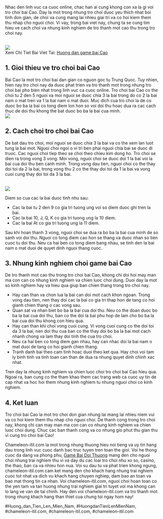 <p>Nhac den linh vuc ca cuoc online, chac han ai cung khong con xa la gi voi tro choi bai Cao. Day la mot trong nhung tro choi duoc yeu thich nhat boi tinh don gian, de choi va cung mang lai nhieu giai tri va co hoi kiem them thu nhap cho nguoi choi. Vi vay, trong bai viet nay, chung ta se cung tim hieu ve cach choi va nhung kinh nghiem de tro thanh mot cao thu trong tro choi nay.</p><br><img src="https://chameleon-itil.com/wp-content/uploads/2025/03/game-bai-doi-thuong-pub-g-69-300x225.jpg"></br>
Xem Chi Tiet Bai Viet Tai: <a href="https://chameleon-itil.com/huong-dan-game-bai-cao/">Huong dan game bai Cao</a><h2>1. Gioi thieu ve tro choi bai Cao</h2><p>Bai Cao la mot tro choi bai dan gian co nguon goc tu Trung Quoc. Tuy nhien, hien nay tro choi nay da duoc phat trien va tro thanh mot trong nhung tro choi bai pho bien nhat trong linh vuc ca cuoc online. Tro choi bai Cao co the choi tu 2 den 5 nguoi va moi nguoi se duoc chia 3 la bai trong do co 2 la bai nam o mat tren va 1 la bai nam o mat duoi. Muc dich cua tro choi la de co duoc bo ba la bai co tong diem lon hon so voi doi thu hoac dua ra cac cach thuc de doi thu khong the bat duoc bo ba la bai cua minh.<br><img src="https://chameleon-itil.com/wp-content/uploads/2025/03/game-bai-doi-thuong-pub-g-72-300x225.jpg"></br><h2>2. Cach choi tro choi bai Cao</h2><p>De bat dau tro choi, moi nguoi se duoc chia 3 la bai va co the xem lan luot tung la bai mot. Nguoi choi ngoi o vi tri ben phai nguoi chia bai se duoc di truoc. Cac nguoi choi tiep theo se choi theo chieu kim dong ho. Tro choi se dien ra trong vong 3 vong. Moi vong, nguoi choi se duoc doi 1 la bai voi la bai cua doi thu ben canh minh. Trong vong dau tien, nguoi choi co the thay doi toi da 2 la bai, trong vong thu 2 co the thay doi toi da 1 la bai va vong cuoi cung thay doi toi da 3 la bai.</p><br><img src="https://chameleon-itil.com/wp-content/uploads/2025/03/game-bai-doi-thuong-pub-g-78-300x225.jpg"></br><p>Diem so cua cac la bai duoc tinh nhu sau:<ul>
<li>Cac la bai tu 2 den 9 co gia tri tuong ung voi so diem duoc ghi tren la bai.</li>
<li>Cac la bai 10, J, Q, K co gia tri tuong ung la 10 diem.</li>
<li>Cac la bai At co gia tri tuong ung la 11 diem.</li>
</ul><p>Sau khi hoan thanh 3 vong, nguoi choi se dua ra bo ba la bai cua minh de so sanh voi doi thu. Nguoi co tong diem cao hon se thang va duoc nhan so tien cuoc tu doi thu. Neu ca hai ben co tong diem bang nhau, se tinh den la bai nam o mat duoi de quyet dinh nguoi thang cuoc.</p><h2>3. Nhung kinh nghiem choi game bai Cao</h2><p>De tro thanh mot cao thu trong tro choi bai Cao, khong chi doi hoi may man ma con can co nhung kinh nghiem va chien luoc choi dung. Duoi day la mot so kinh nghiem hay va hieu qua giup ban chien thang trong tro choi nay.<ul>
<li>Hay can than va chon lua la bai can doi mot cach khon ngoan. Trong vong dau tien, nen thay doi cac la bai co gia tri thap hon de tang co hoi gianh chien thang o cac vong sau.</li>
<li>Quan sat va nhan biet bo ba la bai cua doi thu. Neu co the doan duoc bo ba la bai cua doi thu, ban co the doi la bai phu hop de lam cho bo ba la bai cua doi thu khong con hieu qua.</li>
<li>Hay can than khi choi vong cuoi cung. Vi vong cuoi cung co the doi toi da 3 la bai, nen doi thu cua ban co the thay doi bo ba la bai mot cach nhanh chong va lam thay doi tinh the cua tro choi.</li>
<li>Neu ca hai ben co tong diem gan nhau, hay can nhac doi la bai nam o mat duoi de tang co hoi gianh chien thang.</li>
<li>Tranh danh bai theo cam tinh hoac duoi theo ket qua. Hay choi voi tam ly binh tinh va tinh toan can than de dua ra nhung quyet dinh chinh xac nhat.</li>
</ul><p>Tren day la nhung kinh nghiem va chien luoc choi tro choi bai Cao hieu qua. Ngoai ra, ban cung co the tham khao them cac trang web ca cuoc uy tin de cap nhat va hoc hoi them nhung kinh nghiem tu nhung nguoi choi co kinh nghiem.</p><h2>4. Ket luan</h2><p>Tro choi bai Cao la mot tro choi don gian nhung lai mang lai nhieu niem vui va co hoi kiem them thu nhap cho nguoi choi. De thanh cong trong tro choi nay, khong chi can may man ma con can co nhung kinh nghiem va chien luoc choi dung. Chuc cac ban thanh cong va co nhung gio phut thu gian thu vi cung tro choi bai Cao!</p><p>Chameleon-itil.com la mot trong nhung thuong hieu noi tieng va uy tin hang dau trong linh vuc cuoc danh bac truc tuyen tren toan the gioi. Voi he thong cuoc da dang va phong phu, <a href="https://chameleon-itil.com/">Game Bai Doi Thuong</a> mang den cho nguoi choi nhung trai nghiem thu vi va day du cac loai tro choi nhu xo so, casino, the thao, ban ca va nhieu hon nua. Voi su dau tu va phat trien khong ngung, chameleon-itil.com cam ket mang den cho khach hang nhung trai nghiem cuoc tot nhat va dich vu khach hang chuyen nghiep, dam bao an toan va bao mat thong tin ca nhan. Voi chameleon-itil.com, nguoi choi hoan toan co the yen tam va tan huong nhung trai nghiem giai tri tuyet voi ma khong can lo lang ve van de tai chinh. Hay den voi chameleon-itil.com va tro thanh mot trong nhung khach hang than thiet cua chung toi ngay hom nay!</p>
#Huong_dan_Tien_Len_Mien_Nam, #HuongdanTienLenMienNam, #chameleon-itil.com, #chameleon-itil.com, #chameleon-itil.com
